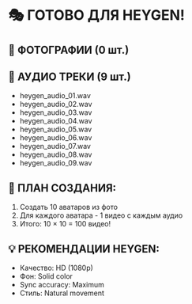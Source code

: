 # 🎭 ГОТОВО ДЛЯ HEYGEN!

## 📸 ФОТОГРАФИИ (0 шт.)

## 🎵 АУДИО ТРЕКИ (9 шт.)
- heygen_audio_01.wav
- heygen_audio_02.wav
- heygen_audio_03.wav
- heygen_audio_04.wav
- heygen_audio_05.wav
- heygen_audio_06.wav
- heygen_audio_07.wav
- heygen_audio_08.wav
- heygen_audio_09.wav

## 🚀 ПЛАН СОЗДАНИЯ:
1. Создать 10 аватаров из фото
2. Для каждого аватара - 1 видео с каждым аудио
3. Итого: 10 × 10 = 100 видео!

## 💡 РЕКОМЕНДАЦИИ HEYGEN:
- Качество: HD (1080p)
- Фон: Solid color
- Sync accuracy: Maximum
- Стиль: Natural movement
